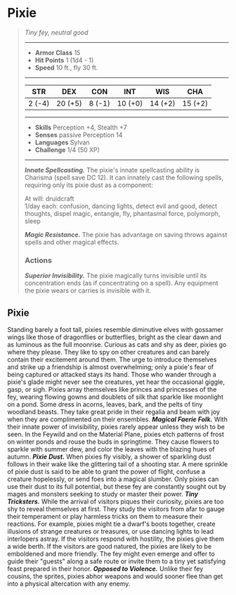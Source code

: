 # Pixie
>*Tiny fey, neutral good*
>___
>- **Armor Class** 15
>- **Hit Points** 1 (1d4 - 1)
>- **Speed** 10 ft., fly 30 ft.
>___
>|STR|DEX|CON|INT|WIS|CHA|
>|:---:|:---:|:---:|:---:|:---:|:---:|
>|2 (-4)|20 (+5)|8 (-1)|10 (+0)|14 (+2)|15 (+2)|
>___
>- **Skills** Perception +4, Stealth +7
>- **Senses** passive Perception 14
>- **Languages** Sylvan
>- **Challenge** 1/4 (50 XP)
>___
>***Innate Spellcasting.*** The pixie's innate spellcasting ability is Charisma (spell save DC 12). It can innately cast the following spells, requiring only its pixie dust as a component:  
>
>At will: druidcraft  
>1/day each: confusion, dancing lights, detect evil and good, detect thoughts, dispel magic, entangle, fly, phantasmal force, polymorph, sleep  
>
>
>***Magic Resistance.*** The pixie has advantage on saving throws against spells and other magical effects.  
>
>### Actions
>***Superior Invisibility.*** The pixie magically turns invisible until its concentration ends (as if concentrating on a spell). Any equipment the pixie wears or carries is invisible with it.
## Pixie
Standing barely a foot tall, pixies resemble diminutive elves with gossamer wings like those of dragonflies or butterflies, bright as the clear dawn and as luminous as the full moonrise.
Curious as cats and shy as deer, pixies go where they please. They like to spy on other creatures and can barely contain their excitement around them. The urge to introduce themselves and strike up a friendship is almost overwhelming; only a pixie's fear of being captured or attacked stays its hand. Those who wander through a pixie's glade might never see the creatures, yet hear the occasional giggle, gasp, or sigh.
Pixies array themselves like princes and princesses of the fey, wearing flowing gowns and doublets of silk that sparkle like moonlight on a pond. Some dress in acorns, leaves, bark, and the pelts of tiny woodland beasts. They take great pride in their regalia and beam with joy when they are complimented on their ensembles.
***Magical Faerie Folk.*** With their innate power of invisibility, pixies rarely appear unless they wish to be seen. In the Feywild and on the Material Plane, pixies etch patterns of frost on winter ponds and rouse the buds in springtime. They cause flowers to sparkle with summer dew, and color the leaves with the blazing hues of autumn.
***Pixie Dust.*** When pixies fly visibly, a shower of sparkling dust follows in their wake like the glittering tail of a shooting star. A mere sprinkle of pixie dust is said to be able to grant the power of flight, confuse a creature hopelessly, or send foes into a magical slumber.
Only pixies can use their dust to its full potential, but these fey are constantly sought out by mages and monsters seeking to study or master their power.
***Tiny Tricksters.*** While the arrival of visitors piques their curiosity, pixies are too shy to reveal themselves at first. They study the visitors from afar to gauge their temperament or play harmless tricks on them to measure their reactions. For example, pixies might tie a dwarf's boots together, create illusions of strange creatures or treasures, or use dancing lights to lead interlopers astray. If the visitors respond with hostility, the pixies give them a wide berth. If the visitors are good natured, the pixies are likely to be emboldened and more friendly. The fey might even emerge and offer to guide their "guests" along a safe route or invite them to a tiny yet satisfying feast prepared in their honor.
***Opposed to Violence.*** Unlike their fey cousins, the sprites, pixies abhor weapons and would sooner flee than get into a physical altercation with any enemy.